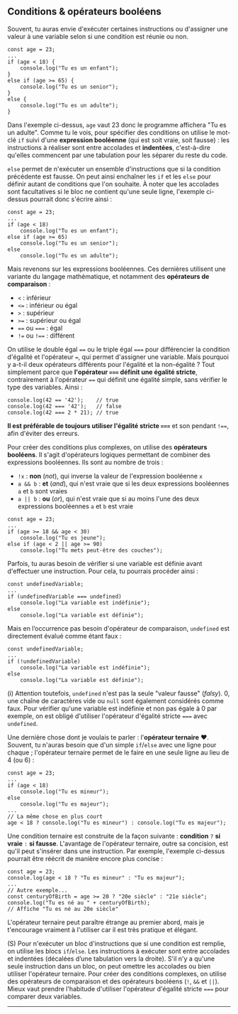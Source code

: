 ## Conditions & opérateurs booléens

Souvent, tu auras envie d'exécuter certaines instructions ou d'assigner une valeur à une variable selon si une condition est réunie ou non.

~~~
const age = 23;
...
if (age < 18) {
	console.log("Tu es un enfant");
}
else if (age >= 65) {
	console.log("Tu es un senior");
}
else {
	console.log("Tu es un adulte");
}
~~~

Dans l'exemple ci-dessus, `age` vaut 23 donc le programme affichera "Tu es un adulte". Comme tu le vois, pour spécifier des conditions on utilise le mot-clé `if` suivi d'une **expression booléenne** (qui est soit vraie, soit fausse) : les instructions à réaliser sont entre accolades et **indentées**, c'est-à-dire qu'elles commencent par une tabulation pour les séparer du reste du code.

`else` permet de n'exécuter un ensemble d'instructions que si la condition précédente est fausse. On peut ainsi enchaîner les `if` et les `else` pour définir autant de conditions que l'on souhaite. À noter que les accolades sont facultatives si le bloc ne contient qu'une seule ligne, l'exemple ci-dessus pourrait donc s'écrire ainsi :

~~~
const age = 23;
...
if (age < 18)
	console.log("Tu es un enfant");
else if (age >= 65)
	console.log("Tu es un senior");
else
	console.log("Tu es un adulte");
~~~

Mais revenons sur les expressions booléennes. Ces dernières utilisent une variante du langage mathématique, et notamment des **opérateurs de comparaison** :
- `<` : inférieur
- `<=` : inférieur ou égal
- `>` : supérieur
- `>=` : supérieur ou égal
- `==` ou `===` : égal
- `!=` ou `!==` : différent

On utilise le double égal `==` ou le triple égal `===` pour différencier la condition d'égalité et l'opérateur `=`, qui permet d'assigner une variable. Mais pourquoi y a-t-il deux opérateurs différents pour l'égalité et la non-égalité ? Tout simplement parce que **l'opérateur `===` définit une égalité stricte**, contrairement à l'opérateur `==` qui définit une égalité simple, sans vérifier le type des variables. Ainsi :

~~~
console.log(42 == '42');	// true
console.log(42 === '42');	// false
console.log(42 === 2 * 21);	// true
~~~

**Il est préférable de toujours utiliser l'égalité stricte `===`** et son pendant `!==`, afin d'éviter des erreurs.

Pour créer des conditions plus complexes, on utilise des **opérateurs booléens**. Il s'agit d'opérateurs logiques permettant de combiner des expressions booléennes. Ils sont au nombre de trois :
- `!x` : **non** (_not_), qui inverse la valeur de l'expression booléenne `x`
- `a && b` : **et** (_and_), qui n'est vraie que si les deux expressions booléennes `a` et `b` sont vraies
- `a || b` : **ou** (_or_), qui n'est vraie que si au moins l'une des deux expressions booléennes `a` et `b` est vraie

~~~
const age = 23;
...
if (age >= 18 && age < 30)
	console.log("Tu es jeune");
else if (age < 2 || age >= 90)
	console.log("Tu mets peut-être des couches");
~~~

Parfois, tu auras besoin de vérifier si une variable est définie avant d'effectuer une instruction. Pour cela, tu pourrais procéder ainsi :

~~~
const undefinedVariable;
...
if (undefinedVariable === undefined)
	console.log("La variable est indéfinie");
else
	console.log("La variable est définie");
~~~

Mais en l’occurrence pas besoin d'opérateur de comparaison, `undefined` est directement évalué comme étant faux :

~~~
const undefinedVariable;
...
if (!undefinedVariable)
	console.log("La variable est indéfinie");
else
	console.log("La variable est définie");
~~~

(i) Attention toutefois, `undefined` n'est pas la seule "valeur fausse" (_falsy_).
0, une chaîne de caractères vide ou `null` sont également considérés comme faux. Pour vérifier qu'une variable est indéfinie et non pas égale à 0 par exemple, on est obligé d'utiliser l'opérateur d'égalité stricte `===` avec `undefined`.

Une dernière chose dont je voulais te parler : l'**opérateur ternaire** ❤️. Souvent, tu n'auras besoin que d'un simple `if`/`else` avec une ligne pour chaque ; l'opérateur ternaire permet de le faire en une seule ligne au lieu de 4 (ou 6) :

~~~
const age = 23;
...
if (age < 18)
	console.log("Tu es mineur");
else
	console.log("Tu es majeur");
...
// La même chose en plus court
age < 18 ? console.log("Tu es mineur") : console.log("Tu es majeur");
~~~

Une condition ternaire est construite de la façon suivante : **condition** `?` **si vraie** `:` **si fausse**. L'avantage de l'opérateur ternaire, outre sa concision, est qu'il peut s'insérer dans une instruction. Par exemple, l'exemple ci-dessus pourrait être réécrit de manière encore plus concise :

~~~
const age = 23;
console.log(age < 18 ? "Tu es mineur" : "Tu es majeur");
...
// Autre exemple...
const centuryOfBirth = age >= 20 ? "20e siècle" : "21e siècle";
console.log("Tu es né au " + centuryOfBirth);
// Affiche "Tu es né au 20e siècle"
~~~

L'opérateur ternaire peut paraître étrange au premier abord, mais je t'encourage vraiment à l'utiliser car il est très pratique et élégant.  

(S) Pour n'exécuter un bloc d'instructions que si une condition est remplie, on utilise les blocs `if`/`else`. Les instructions à exécuter sont entre accolades et indentées (décalées d’une tabulation vers la droite). S'il n'y a qu'une seule instruction dans un bloc, on peut omettre les accolades ou bien utiliser l'opérateur ternaire.
Pour créer des conditions complexes, on utilise des opérateurs de comparaison et des opérateurs booléens (`!`, `&&` et `||`).
Mieux vaut prendre l'habitude d'utiliser l'opérateur d'égalité stricte `===` pour comparer deux variables.

***
